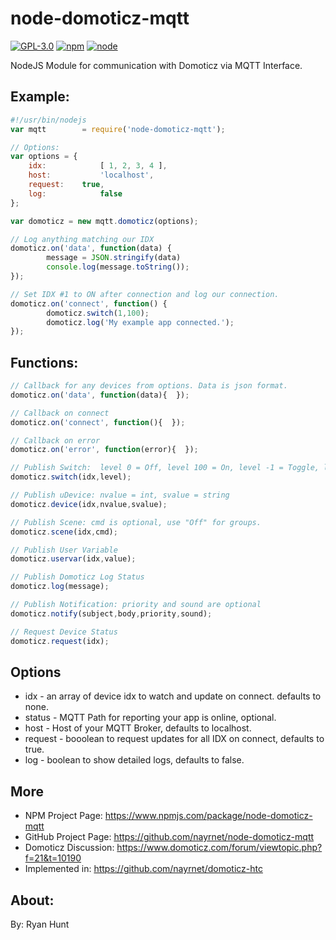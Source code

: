 # node-domoticz-mqtt

[![GPL-3.0](https://img.shields.io/badge/license-GPL-blue.svg)]()
[![npm](https://img.shields.io/npm/v/npm.svg)]()
[![node](https://img.shields.io/node/v/gh-badges.svg)]()

NodeJS Module for communication with Domoticz via MQTT Interface.

## Example:
```javascript
#!/usr/bin/nodejs
var	mqtt		= require('node-domoticz-mqtt');

// Options:
var options = {
	idx:            [ 1, 2, 3, 4 ],
	host:           'localhost',
	request:	true,
	log:            false
};

var domoticz = new mqtt.domoticz(options);

// Log anything matching our IDX
domoticz.on('data', function(data) {
        message = JSON.stringify(data)
        console.log(message.toString());
});

// Set IDX #1 to ON after connection and log our connection.
domoticz.on('connect', function() {
        domoticz.switch(1,100);
        domoticz.log('My example app connected.');
});
```

## Functions:
```javascript
// Callback for any devices from options. Data is json format.
domoticz.on('data', function(data){  });

// Callback on connect
domoticz.on('connect', function(){  });

// Callback on error
domoticz.on('error', function(error){  });

// Publish Switch:  level 0 = Off, level 100 = On, level -1 = Toggle, level 1-99 = Set Level
domoticz.switch(idx,level);

// Publish uDevice: nvalue = int, svalue = string
domoticz.device(idx,nvalue,svalue);

// Publish Scene: cmd is optional, use "Off" for groups.
domoticz.scene(idx,cmd);

// Publish User Variable
domoticz.uservar(idx,value);

// Publish Domoticz Log Status
domoticz.log(message);

// Publish Notification: priority and sound are optional
domoticz.notify(subject,body,priority,sound);

// Request Device Status
domoticz.request(idx);
```

## Options
* idx - an array of device idx to watch and update on connect. defaults to none.
* status - MQTT Path for reporting your app is online, optional.
* host - Host of your MQTT Broker, defaults to localhost.
* request - booolean to request updates for all IDX on connect, defaults to true.
* log - boolean to show detailed logs, defaults to false.

## More
* NPM Project Page: https://www.npmjs.com/package/node-domoticz-mqtt
* GitHub Project Page: https://github.com/nayrnet/node-domoticz-mqtt
* Domoticz Discussion: https://www.domoticz.com/forum/viewtopic.php?f=21&t=10190
* Implemented in: https://github.com/nayrnet/domoticz-htc

## About:
By: Ryan Hunt
